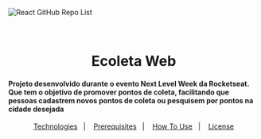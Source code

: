 <img align="center" alt="React GitHub Repo List" src="public/assets/
home-background.svg" />
<h1 align="center">
    <br>
    Ecoleta Web
</h1>

<h4> Projeto desenvolvido durante o evento Next Level Week da Rocketseat. Que tem o objetivo de promover pontos de coleta, facilitando que pessoas cadastrem novos pontos de coleta ou pesquisem por pontos na cidade desejada </h4>

<p align="center">
  <a href="#rocket-technologies">Technologies</a>&nbsp;&nbsp;&nbsp;|&nbsp;&nbsp;&nbsp;
  <a href="#warning-prerequisites">Prerequisites</a>&nbsp;&nbsp;&nbsp;|&nbsp;&nbsp;&nbsp;
  <a href="#information_source-how-to-use">How To Use</a>&nbsp;&nbsp;&nbsp;|&nbsp;&nbsp;&nbsp;
  <a href="#memo-license">License</a>
</p>
